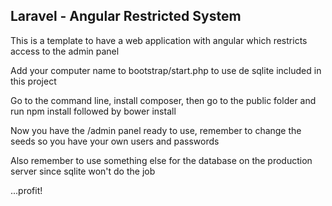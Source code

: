 ## Laravel - Angular Restricted System

This is a template to have a web application with angular which restricts access to the admin panel

Add your computer name to bootstrap/start.php to use de sqlite included in this project

Go to the command line, install composer, then go to the public folder and run npm install followed by bower install

Now you have the /admin panel ready to use, remember to change the seeds so you have your own users and passwords

Also remember to use something else for the database on the production server since sqlite won't do the job

...profit!